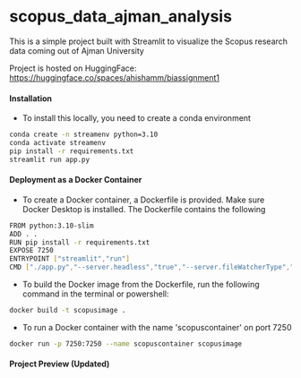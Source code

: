 # scopus_data_ajman_analysis
This is a simple project built with Streamlit to visualize the Scopus research data coming out of Ajman University  

Project is hosted on HuggingFace: https://huggingface.co/spaces/ahishamm/biassignment1

#### Installation 
- To install this locally, you need to create a conda environment 
```bash
conda create -n streamenv python=3.10 
conda activate streamenv 
pip install -r requirements.txt 
streamlit run app.py
```
#### Deployment as a Docker Container 
- To create a Docker container, a Dockerfile is provided. Make sure Docker Desktop is installed. The Dockerfile contains the following
```bash
FROM python:3.10-slim
ADD . .
RUN pip install -r requirements.txt 
EXPOSE 7250
ENTRYPOINT ["streamlit","run"] 
CMD ["./app.py","--server.headless","true","--server.fileWatcherType","none","--browser.gatherUsageStats","false","--server.port=7250","--server.address=0.0.0.0"]
```
- To build the Docker image from the Dockerfile, run the following command in the terminal or powershell: 
```bash
docker build -t scopusimage . 
```

- To run a Docker container with the name 'scopuscontainer' on port 7250 
```bash
docker run -p 7250:7250 --name scopuscontainer scopusimage
```

#### Project Preview (Updated)

